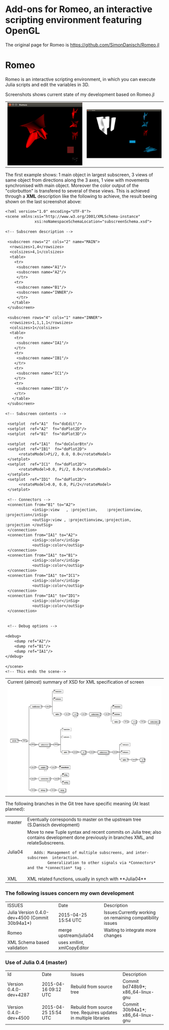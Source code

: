 # Add-ons for  Romeo, an interactive scripting environment featuring OpenGL

The original page for Romeo is <A HREF="https://github.com/SimonDanisch/Romeo.jl">https://github.com/SimonDanisch/Romeo.jl</A>

# Romeo
Romeo is an interactive scripting environment, in which you can execute Julia scripts and edit the variables in 3D.

Screenshots  shows current state of my development based on Romeo.jl
<TABLE>
<TR>
    <TD><IMG SRC="test/images/ScreenShot0422.png" WIDTH=300>
    <TD><IMG SRC="test/images/ScreenShot0424.png" WIDTH=300>
</TABLE>

The first example shows: 1 main object in largest subscreen, 3 views 
of same object from directions along the 3 axes, 1 view with movements
synchronised with main object. Moreover the color output of the "colorbutton"
is transfered to several of these views. This is achieved through a **XML** 
description like the following to achieve, the result beeing shown on the last
screenshot above:
```
<?xml version="1.0" encoding="UTF-8"?>
<scene xmlns:xsi="http://www.w3.org/2001/XMLSchema-instance" 
             xsi:noNamespaceSchemaLocation="subscreenSchema.xsd">

<!-- Subscreen description -->

 <subscreen rows="2" cols="2" name="MAIN">
  <rowsizes>1,4</rowsizes>
  <colsizes>4,1</colsizes>
  <table>
    <tr>
     <subscreen name="A1"/>
     <subscreen name="A2"/>
     </tr>
    <tr>
     <subscreen name="B1"/>
     <subscreen name="INNER"/>
     </tr>
   </table>
 </subscreen>

 <subscreen rows="4" cols="1" name="INNER">
  <rowsizes>1,1,1,1</rowsizes>
  <colsizes>1</colsizes>
  <table>
    <tr>
     <subscreen name="IA1"/>
    </tr>
    <tr>
     <subscreen name="IB1"/>
    </tr>
    <tr>
     <subscreen name="IC1"/>
    </tr>
    <tr>
     <subscreen name="ID1"/>
    </tr>
   </table>
 </subscreen>

<!-- Subscreen contents -->

 <setplot  ref="A1"  fn="doEdit"/>
 <setplot  ref="A2"  fn="doPlot2D"/>
 <setplot  ref="B1"  fn="doPlot3D"/>

 <setplot  ref="IA1"  fn="doColorBtn"/>
 <setplot  ref="IB1"  fn="doPlot2D"> 
      <rotateModel>Pi/2, 0.0, 0.0</rotateModel>
 </setplot>
 <setplot  ref="IC1"  fn="doPlot2D">
      <rotateModel>0.0, Pi/2, 0.0</rotateModel>
 </setplot>
 <setplot  ref="ID1"  fn="doPlot2D">
      <rotateModel>0.0, 0.0, Pi/2</rotateModel>
 </setplot>

 <!-- Connectors -->
 <connection from="B1" to="A2"> 
            <inSig>:view   , :projection,    :projectionview, :projection</inSig>
            <outSig>:view , :projectionview,:projection,    :projection </outSig>
 </connection>
 <connection from="IA1" to="A2"> 
            <inSig>:color</inSig>
            <outSig>:color</outSig>
 </connection>
 <connection from="IA1" to="B1"> 
            <inSig>:color</inSig>
            <outSig>:color</outSig>
 </connection>
 <connection from="IA1" to="IC1"> 
            <inSig>:color</inSig>
            <outSig>:color</outSig>
 </connection>
 <connection from="IA1" to="ID1"> 
            <inSig>:color</inSig>
            <outSig>:color</outSig>
 </connection>


 <!-- Debug options -->

<debug>
    <dump ref="A2"/>
    <dump ref="B1"/>
    <dump ref="IA1"/>
</debug>

</scene>
<!-- This ends the scene-->

```

<TABLE>
<TR>
    <TD> Current (almost) summary of XSD for XML specification of screen
<TR>
    <TD><IMG SRC="test/images/XSchema.png" WIDTH=600>
</TABLE>


The following branches in the Git tree have specific meaning (At least planned):
<TABLE>
<TR><TD>master
    <TD>Eventually corresponds to master on the upstream tree 
        (S.Danisch development)
<TR><TD>Julia04
    <TD>Move to new Tuple syntax and  recent commits on Julia tree; also contains
        development done previously in branches XML, and relateSubscreens.

       Adds: Management of multiple subscreens, and inter-subscreen  interaction.
             Generalization to other signals via *Connectors* and the *connection* tag .        
<TR><TD>XML
    <TD>XML related functions, usually in synch with **Julia04** 
</TABLE>



### The following issues concern my own development
<TABLE>
<TR><TD>ISSUES
    <TD>Date
    <TD>Description
<TR><TD>Julia Version 0.4.0-dev+4500 (Commit 30b94a1*) 
    <TD>2015-04-25 15:54 UTC
    <TD>Issues:Currently working on remaining compatibility issues
<TR><TD>Romeo 
    <TD>merge upstream/julia04
    <TD>Waiting to integrate more changes
<TR><TD>XML Schema based validation 
    <TD> uses xmllint, xmlCopyEditor
    <TD> 
</TABLE>



### Use of Julia 0.4 (master)
<TABLE>
<TR> 
     <TD>Id
     <TD>Date
     <TD>Issues
     <TD>Description
<TR> 
     <TD>Version 0.4.0-dev+4287 
     <TD> 2015-04-16 09:12 UTC
     <TD> Rebuild from source tree
     <TD> Commit bd748b9*; x86_64-linux-gnu
<TR> 
     <TD>Version 0.4.0-dev+4500
     <TD>2015-04-25 15:54 UTC
     <TD> Rebuild from source tree. Requires updates in multiple libraries 
     <TD> Commit  30b94a1*; x86_64-linux-gnu
</TABLE>


